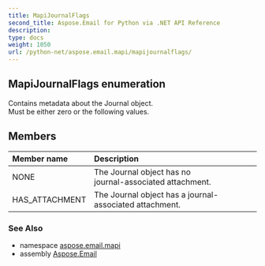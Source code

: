 ```yaml
---
title: MapiJournalFlags
second_title: Aspose.Email for Python via .NET API Reference
description: 
type: docs
weight: 1050
url: /python-net/aspose.email.mapi/mapijournalflags/
---
```


## MapiJournalFlags enumeration

Contains metadata about the Journal object.<br/>            Must be either zero or the following values.

## Members
| Member name | Description |
| :- | :- |
|NONE|The Journal object has no <br/>            journal-associated attachment.|
|HAS_ATTACHMENT|The Journal object has a journal-associated attachment.|

### See Also

* namespace [aspose.email.mapi](/email/python-net/aspose.email.mapi/)
* assembly [Aspose.Email](/email/python-net/)

